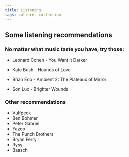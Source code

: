 ```yaml
---
title: Listening
tags: culture, collection
---
```


## Some listening recommendations

### No matter what music taste you have, try those:

- Leonard Cohen - You Want it Darker

- Kate Bush - Hounds of Love

- Brian Eno - Ambient 2: The Plateaux of Mirror

- Son Lux - Brighter Wounds


### Other recommendations

- Vulfpeck
- Ben Bohmer
- Peter Gabriel
- Yazoo
- The Punch Brothers
- Bryan Ferry
- Rysy
- Baasch
